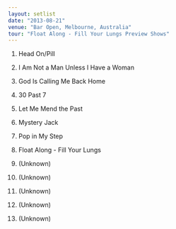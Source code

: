 ```yaml
---
layout: setlist
date: "2013-08-21"
venue: "Bar Open, Melbourne, Australia"
tour: "Float Along - Fill Your Lungs Preview Shows"
---
```



 1. Head On/Pill

 2. I Am Not a Man Unless I Have a Woman

 3. God Is Calling Me Back Home

 4. 30 Past 7

 5. Let Me Mend the Past

 6. Mystery Jack

 7. Pop in My Step

 8. Float Along - Fill Your Lungs

 9. (Unknown)
10. (Unknown)
11. (Unknown)
12. (Unknown)
13. (Unknown)

